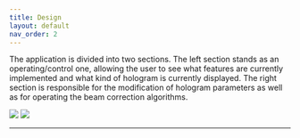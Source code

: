 ```yaml
---
title: Design
layout: default
nav_order: 2
---
```


The application is divided into two sections. The left section stands as an operating/control one, allowing the user to see what features are currently implemented and what kind of hologram is currently displayed. The right section is responsible for the modification of hologram parameters as well as for operating the beam correction algorithms. 

![](../../assets/images/App_overview.png)
![](../../assets/images/Vortex.bmp)

----
